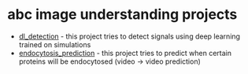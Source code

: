 # abc image understanding projects

- [dl_detection](dl_detection) - this project tries to detect signals using deep learning trained on simulations
- [endocytosis_prediction](endocytosis_prediction) - this project tries to predict when certain proteins will be endocytosed (video -> video prediction) 